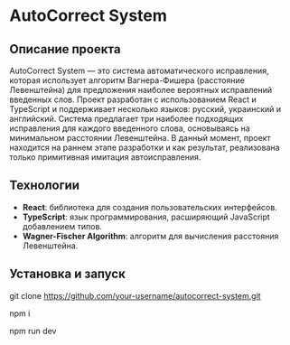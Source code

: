 # AutoCorrect System

## Описание проекта

AutoCorrect System — это система автоматического исправления, которая использует алгоритм Вагнера-Фишера (расстояние Левенштейна) для предложения наиболее вероятных исправлений введенных слов. Проект разработан с использованием React и TypeScript и поддерживает несколько языков: русский, украинский и английский. Система предлагает три наиболее подходящих исправления для каждого введенного слова, основываясь на минимальном расстоянии Левенштейна. В данный момент, проект находится на раннем этапе разработки и как результат, реализована только примитивная имитация автоисправления.

## Технологии

- **React**: библиотека для создания пользовательских интерфейсов.
- **TypeScript**: язык программирования, расширяющий JavaScript добавлением типов.
- **Wagner-Fischer Algorithm**: алгоритм для вычисления расстояния Левенштейна.

## Установка и запуск

   git clone https://github.com/your-username/autocorrect-system.git

   npm i

   npm run dev
